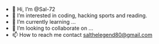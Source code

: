- 👋 Hi, I’m @Sal-72
- 👀 I’m interested in coding, hacking sports and reading.
- 🌱 I’m currently learning ...
- 💞️ I’m looking to collaborate on ...
- 📫 How to reach me contact salthelegend80@gmail.com

<!---
Sal-72/Sal-72 is a ✨ special ✨ repository because its `README.md` (this file) appears on your GitHub profile.
You can click the Preview link to take a look at your changes.
--->
